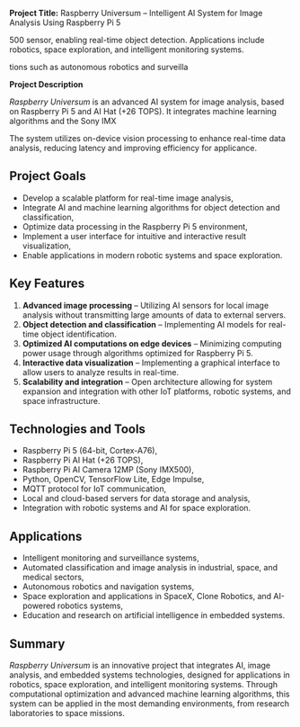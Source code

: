 **Project Title:** Raspberry Universum – Intelligent AI System for Image Analysis Using Raspberry Pi 5

500 sensor, enabling real-time object detection. Applications include robotics, space exploration, and intelligent monitoring systems.

tions such as autonomous robotics and surveilla

**Project Description**

*Raspberry Universum* is an advanced AI system for image analysis, based on Raspberry Pi 5 and AI Hat (+26 TOPS). It integrates machine learning algorithms and the Sony IMX

The system utilizes on-device vision processing to enhance real-time data analysis, reducing latency and improving efficiency for applicance.

## **Project Goals**

- Develop a scalable platform for real-time image analysis,
- Integrate AI and machine learning algorithms for object detection and classification,
- Optimize data processing in the Raspberry Pi 5 environment,
- Implement a user interface for intuitive and interactive result visualization,
- Enable applications in modern robotic systems and space exploration.

## **Key Features**

1. **Advanced image processing** – Utilizing AI sensors for local image analysis without transmitting large amounts of data to external servers.
2. **Object detection and classification** – Implementing AI models for real-time object identification.
3. **Optimized AI computations on edge devices** – Minimizing computing power usage through algorithms optimized for Raspberry Pi 5.
4. **Interactive data visualization** – Implementing a graphical interface to allow users to analyze results in real-time.
5. **Scalability and integration** – Open architecture allowing for system expansion and integration with other IoT platforms, robotic systems, and space infrastructure.

## **Technologies and Tools**

- Raspberry Pi 5 (64-bit, Cortex-A76),
- Raspberry Pi AI Hat (+26 TOPS),
- Raspberry Pi AI Camera 12MP (Sony IMX500),
- Python, OpenCV, TensorFlow Lite, Edge Impulse,
- MQTT protocol for IoT communication,
- Local and cloud-based servers for data storage and analysis,
- Integration with robotic systems and AI for space exploration.

## **Applications**

- Intelligent monitoring and surveillance systems,
- Automated classification and image analysis in industrial, space, and medical sectors,
- Autonomous robotics and navigation systems,
- Space exploration and applications in SpaceX, Clone Robotics, and AI-powered robotics systems,
- Education and research on artificial intelligence in embedded systems.

## **Summary**

*Raspberry Universum* is an innovative project that integrates AI, image analysis, and embedded systems technologies, designed for applications in robotics, space exploration, and intelligent monitoring systems. Through computational optimization and advanced machine learning algorithms, this system can be applied in the most demanding environments, from research laboratories to space missions.

